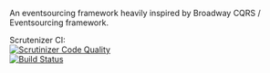 An eventsourcing framework heavily inspired by Broadway CQRS / Eventsourcing framework.

Scrutenizer CI:  
[![Scrutinizer Code Quality](https://scrutinizer-ci.com/g/weemen/esframwork/badges/quality-score.png?b=master)](https://scrutinizer-ci.com/g/weemen/esframwork/?branch=master)  
[![Build Status](https://scrutinizer-ci.com/g/weemen/esframwork/badges/build.png?b=master)](https://scrutinizer-ci.com/g/weemen/esframwork/build-status/master)  
